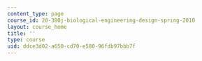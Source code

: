 ```yaml
---
content_type: page
course_id: 20-380j-biological-engineering-design-spring-2010
layout: course_home
title: ''
type: course
uid: ddce3d02-a650-cd70-e580-96fdb97bbb7f
---
```

